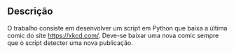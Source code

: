 ## Descrição

O trabalho consiste em desenvolver um script em Python que baixa a última comic do site https://xkcd.com/. Deve-se baixar uma nova comic sempre que o script detecter uma nova publicação.
